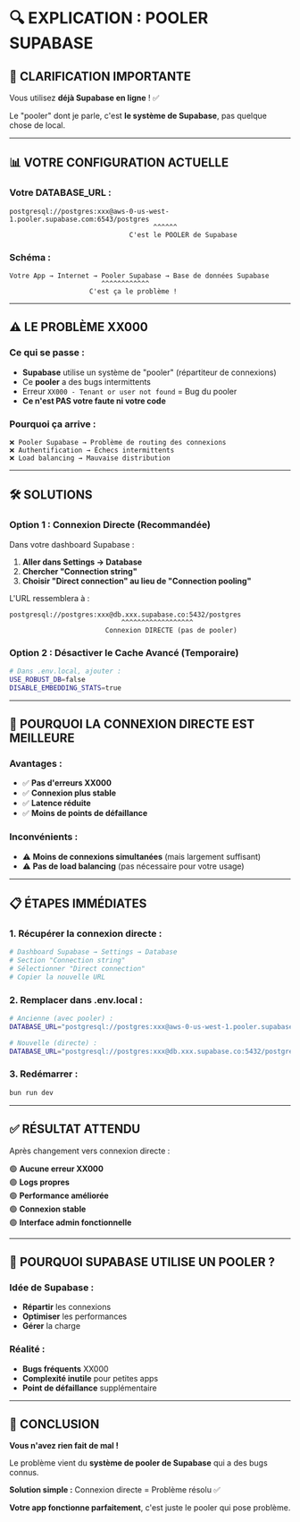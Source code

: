 # 🔍 EXPLICATION : POOLER SUPABASE

## 🎯 **CLARIFICATION IMPORTANTE**

Vous utilisez **déjà Supabase en ligne** ! ✅

Le "pooler" dont je parle, c'est **le système de Supabase**, pas quelque chose de local.

---

## 📊 **VOTRE CONFIGURATION ACTUELLE**

### **Votre DATABASE_URL :**
```
postgresql://postgres:xxx@aws-0-us-west-1.pooler.supabase.com:6543/postgres
                                    ^^^^^^
                              C'est le POOLER de Supabase
```

### **Schéma :**
```
Votre App → Internet → Pooler Supabase → Base de données Supabase
                       ^^^^^^^^^^^^
                    C'est ça le problème !
```

---

## ⚠️ **LE PROBLÈME XX000**

### **Ce qui se passe :**
- **Supabase** utilise un système de "pooler" (répartiteur de connexions)
- Ce **pooler** a des bugs intermittents
- Erreur `XX000 - Tenant or user not found` = Bug du pooler
- **Ce n'est PAS votre faute ni votre code**

### **Pourquoi ça arrive :**
```
❌ Pooler Supabase → Problème de routing des connexions
❌ Authentification → Échecs intermittents  
❌ Load balancing → Mauvaise distribution
```

---

## 🛠️ **SOLUTIONS**

### **Option 1 : Connexion Directe (Recommandée)**

Dans votre dashboard Supabase :
1. **Aller dans Settings → Database**
2. **Chercher "Connection string"**
3. **Choisir "Direct connection" au lieu de "Connection pooling"**

L'URL ressemblera à :
```
postgresql://postgres:xxx@db.xxx.supabase.co:5432/postgres
                            ^^^^^^^^^^^^^^^^^^
                        Connexion DIRECTE (pas de pooler)
```

### **Option 2 : Désactiver le Cache Avancé (Temporaire)**

```bash
# Dans .env.local, ajouter :
USE_ROBUST_DB=false
DISABLE_EMBEDDING_STATS=true
```

---

## 🚀 **POURQUOI LA CONNEXION DIRECTE EST MEILLEURE**

### **Avantages :**
- ✅ **Pas d'erreurs XX000**
- ✅ **Connexion plus stable**
- ✅ **Latence réduite**
- ✅ **Moins de points de défaillance**

### **Inconvénients :**
- ⚠️ **Moins de connexions simultanées** (mais largement suffisant)
- ⚠️ **Pas de load balancing** (pas nécessaire pour votre usage)

---

## 📋 **ÉTAPES IMMÉDIATES**

### **1. Récupérer la connexion directe :**
```bash
# Dashboard Supabase → Settings → Database
# Section "Connection string" 
# Sélectionner "Direct connection"
# Copier la nouvelle URL
```

### **2. Remplacer dans .env.local :**
```bash
# Ancienne (avec pooler) :
DATABASE_URL="postgresql://postgres:xxx@aws-0-us-west-1.pooler.supabase.com:6543/postgres"

# Nouvelle (directe) :
DATABASE_URL="postgresql://postgres:xxx@db.xxx.supabase.co:5432/postgres"
```

### **3. Redémarrer :**
```bash
bun run dev
```

---

## ✅ **RÉSULTAT ATTENDU**

Après changement vers connexion directe :

🟢 **Aucune erreur XX000**  
🟢 **Logs propres**  
🟢 **Performance améliorée**  
🟢 **Connexion stable**  
🟢 **Interface admin fonctionnelle**  

---

## 🤔 **POURQUOI SUPABASE UTILISE UN POOLER ?**

### **Idée de Supabase :**
- **Répartir** les connexions
- **Optimiser** les performances
- **Gérer** la charge

### **Réalité :**
- **Bugs fréquents** XX000
- **Complexité inutile** pour petites apps
- **Point de défaillance** supplémentaire

---

## 🎯 **CONCLUSION**

**Vous n'avez rien fait de mal !**

Le problème vient du **système de pooler de Supabase** qui a des bugs connus.

**Solution simple :** Connexion directe = Problème résolu ✅

**Votre app fonctionne parfaitement**, c'est juste le pooler qui pose problème.